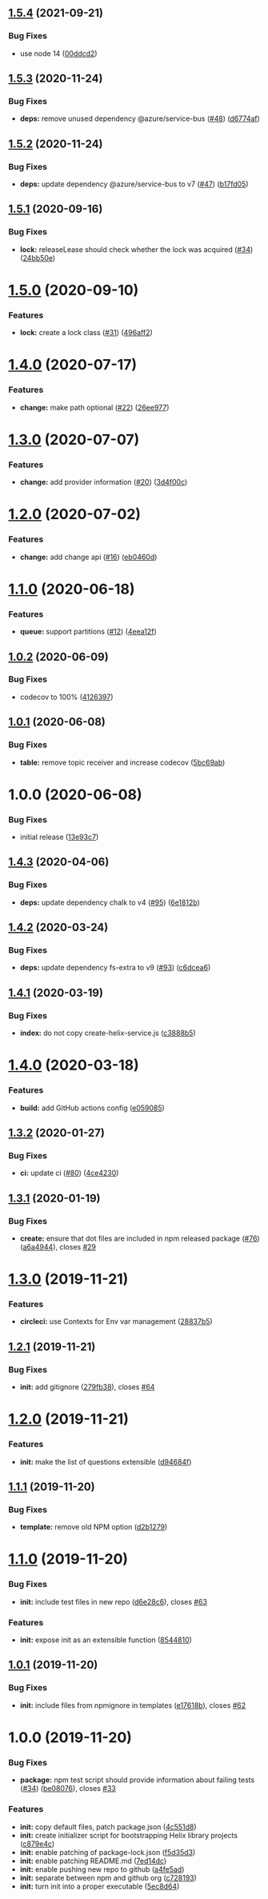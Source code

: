 ## [1.5.4](https://github.com/adobe/helix-task-support/compare/v1.5.3...v1.5.4) (2021-09-21)


### Bug Fixes

* use node 14 ([00ddcd2](https://github.com/adobe/helix-task-support/commit/00ddcd28968a21a929f49a458752b1e9dadf22a9))

## [1.5.3](https://github.com/adobe/helix-task-support/compare/v1.5.2...v1.5.3) (2020-11-24)


### Bug Fixes

* **deps:** remove unused dependency @azure/service-bus ([#48](https://github.com/adobe/helix-task-support/issues/48)) ([d6774af](https://github.com/adobe/helix-task-support/commit/d6774af13f5c350c8f91f4bbc0ff5aa82fa127cf))

## [1.5.2](https://github.com/adobe/helix-task-support/compare/v1.5.1...v1.5.2) (2020-11-24)


### Bug Fixes

* **deps:** update dependency @azure/service-bus to v7 ([#47](https://github.com/adobe/helix-task-support/issues/47)) ([b17fd05](https://github.com/adobe/helix-task-support/commit/b17fd05f26ab5b1ed07b4581732aea77121b24ed))

## [1.5.1](https://github.com/adobe/helix-task-support/compare/v1.5.0...v1.5.1) (2020-09-16)


### Bug Fixes

* **lock:** releaseLease should check whether the lock was acquired ([#34](https://github.com/adobe/helix-task-support/issues/34)) ([24bb50e](https://github.com/adobe/helix-task-support/commit/24bb50e09ad231e1b47074887f1b9b2b4a6a9653))

# [1.5.0](https://github.com/adobe/helix-task-support/compare/v1.4.0...v1.5.0) (2020-09-10)


### Features

* **lock:** create a lock class ([#31](https://github.com/adobe/helix-task-support/issues/31)) ([496aff2](https://github.com/adobe/helix-task-support/commit/496aff25d53d91334d0efaf01b58c2c5fed7dc75))

# [1.4.0](https://github.com/adobe/helix-task-support/compare/v1.3.0...v1.4.0) (2020-07-17)


### Features

* **change:** make path optional ([#22](https://github.com/adobe/helix-task-support/issues/22)) ([26ee977](https://github.com/adobe/helix-task-support/commit/26ee977408dd70b64c5ddbc2e36100c78a539f49))

# [1.3.0](https://github.com/adobe/helix-task-support/compare/v1.2.0...v1.3.0) (2020-07-07)


### Features

* **change:** add provider information ([#20](https://github.com/adobe/helix-task-support/issues/20)) ([3d4f00c](https://github.com/adobe/helix-task-support/commit/3d4f00c705f45e1edc1dfcf07a9b6e8979642c62))

# [1.2.0](https://github.com/adobe/helix-task-support/compare/v1.1.0...v1.2.0) (2020-07-02)


### Features

* **change:** add change api ([#16](https://github.com/adobe/helix-task-support/issues/16)) ([eb0460d](https://github.com/adobe/helix-task-support/commit/eb0460dd43eef94c01047b9084000576d470807d))

# [1.1.0](https://github.com/adobe/helix-task-support/compare/v1.0.2...v1.1.0) (2020-06-18)


### Features

* **queue:** support partitions ([#12](https://github.com/adobe/helix-task-support/issues/12)) ([4eea12f](https://github.com/adobe/helix-task-support/commit/4eea12f2e4023d16830fff5434aa3a93e256ee8c))

## [1.0.2](https://github.com/adobe/helix-task-support/compare/v1.0.1...v1.0.2) (2020-06-09)


### Bug Fixes

* codecov to 100% ([4126397](https://github.com/adobe/helix-task-support/commit/4126397d5f74145c578595ff63ee6b2f1f370754))

## [1.0.1](https://github.com/adobe/helix-task-support/compare/v1.0.0...v1.0.1) (2020-06-08)


### Bug Fixes

* **table:** remove topic receiver and increase codecov ([5bc69ab](https://github.com/adobe/helix-task-support/commit/5bc69ab7847d9aa430ff1dffdb24fe6f4d0dcd74))

# 1.0.0 (2020-06-08)


### Bug Fixes

* initial release ([13e93c7](https://github.com/adobe/helix-task-support/commit/13e93c775a80f479df6967a36995cd247fe6e171))

## [1.4.3](https://github.com/adobe/helix-library/compare/v1.4.2...v1.4.3) (2020-04-06)


### Bug Fixes

* **deps:** update dependency chalk to v4 ([#95](https://github.com/adobe/helix-library/issues/95)) ([6e1812b](https://github.com/adobe/helix-library/commit/6e1812b5533e23dcf6eb6cb32898683e4329fd86))

## [1.4.2](https://github.com/adobe/helix-library/compare/v1.4.1...v1.4.2) (2020-03-24)


### Bug Fixes

* **deps:** update dependency fs-extra to v9 ([#93](https://github.com/adobe/helix-library/issues/93)) ([c6dcea6](https://github.com/adobe/helix-library/commit/c6dcea67c54733b29d29980dca49ad4db30698df))

## [1.4.1](https://github.com/adobe/helix-library/compare/v1.4.0...v1.4.1) (2020-03-19)


### Bug Fixes

* **index:** do not copy create-helix-service.js ([c3888b5](https://github.com/adobe/helix-library/commit/c3888b5bc2a47022a210f71806b01883f756d42a))

# [1.4.0](https://github.com/adobe/helix-library/compare/v1.3.2...v1.4.0) (2020-03-18)


### Features

* **build:** add GitHub actions config ([e059085](https://github.com/adobe/helix-library/commit/e059085ac893712b0f503d511bab6af9ff175f6a))

## [1.3.2](https://github.com/adobe/helix-library/compare/v1.3.1...v1.3.2) (2020-01-27)


### Bug Fixes

* **ci:** update ci ([#80](https://github.com/adobe/helix-library/issues/80)) ([4ce4230](https://github.com/adobe/helix-library/commit/4ce42308d13ee648f515378374d1f9364245c810))

## [1.3.1](https://github.com/adobe/helix-library/compare/v1.3.0...v1.3.1) (2020-01-19)


### Bug Fixes

* **create:** ensure that dot files are included in npm released package ([#76](https://github.com/adobe/helix-library/issues/76)) ([a6a4944](https://github.com/adobe/helix-library/commit/a6a49441cec95bac8fa5cc8872e9fc2fba200a0b)), closes [#29](https://github.com/adobe/helix-library/issues/29)

# [1.3.0](https://github.com/adobe/helix-library/compare/v1.2.1...v1.3.0) (2019-11-21)


### Features

* **circleci:** use Contexts for Env var management ([28837b5](https://github.com/adobe/helix-library/commit/28837b50f470594dfa93554701b28528d6f6bf1b))

## [1.2.1](https://github.com/adobe/helix-library/compare/v1.2.0...v1.2.1) (2019-11-21)


### Bug Fixes

* **init:** add gitignore ([279fb38](https://github.com/adobe/helix-library/commit/279fb38042702868eb3c8c5a9a1765a903637b6b)), closes [#64](https://github.com/adobe/helix-library/issues/64)

# [1.2.0](https://github.com/adobe/helix-library/compare/v1.1.1...v1.2.0) (2019-11-21)


### Features

* **init:** make the list of questions extensible ([d94684f](https://github.com/adobe/helix-library/commit/d94684fddd5dc1874f991f795968a0928fcf5a88))

## [1.1.1](https://github.com/adobe/helix-library/compare/v1.1.0...v1.1.1) (2019-11-20)


### Bug Fixes

* **template:** remove old NPM option ([d2b1279](https://github.com/adobe/helix-library/commit/d2b1279f33abcae92010512d4abca1ca35161e2c))

# [1.1.0](https://github.com/adobe/helix-library/compare/v1.0.1...v1.1.0) (2019-11-20)


### Bug Fixes

* **init:** include test files in new repo ([d6e28c6](https://github.com/adobe/helix-library/commit/d6e28c637215e5332fce9cc6919e88b2d63f1b22)), closes [#63](https://github.com/adobe/helix-library/issues/63)


### Features

* **init:** expose init as an extensible function ([8544810](https://github.com/adobe/helix-library/commit/85448100e7f0f15979db900bb975b691906e86d7))

## [1.0.1](https://github.com/adobe/helix-library/compare/v1.0.0...v1.0.1) (2019-11-20)


### Bug Fixes

* **init:** include files from npmignore in templates ([e17618b](https://github.com/adobe/helix-library/commit/e17618b86f3efd38fc586a451b30a0b0e52d2792)), closes [#62](https://github.com/adobe/helix-library/issues/62)

# 1.0.0 (2019-11-20)


### Bug Fixes

* **package:** npm test script should provide information about failing tests ([#34](https://github.com/adobe/helix-library/issues/34)) ([be08076](https://github.com/adobe/helix-library/commit/be0807685dcb9e5367d8770651cbc5e37536abeb)), closes [#33](https://github.com/adobe/helix-library/issues/33)


### Features

* **init:** copy default files, patch package.json ([4c551d8](https://github.com/adobe/helix-library/commit/4c551d8c57affd28013d14f1473866a692ad5d2e))
* **init:** create initializer script for bootstrapping Helix library projects ([c879e4c](https://github.com/adobe/helix-library/commit/c879e4cd9c2a26cc33a139a3c47047aaa5184baa))
* **init:** enable patching of package-lock.json ([f5d35d3](https://github.com/adobe/helix-library/commit/f5d35d34379fd4e2486f5ba174990524f96762f3))
* **init:** enable patching README.md ([7ed14dc](https://github.com/adobe/helix-library/commit/7ed14dc87c7edc5d84864fee867aada02c66caf4))
* **init:** enable pushing new repo to github ([a4fe5ad](https://github.com/adobe/helix-library/commit/a4fe5ad20bcd77e2719aba3d5f2fea832fee5192))
* **init:** separate between npm and github org ([c728193](https://github.com/adobe/helix-library/commit/c72819310798c0be1bab4f606d650554de566518))
* **init:** turn init into a proper executable ([5ec8d64](https://github.com/adobe/helix-library/commit/5ec8d64df28ef6fb6e7c0a390cfc697d8cf8a9a5))
